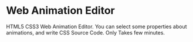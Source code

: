 # Web Animation Editor
HTML5 CSS3 Web Animation Editor. You can select some properties about animations, and write CSS Source Code. Only Takes few minutes.
